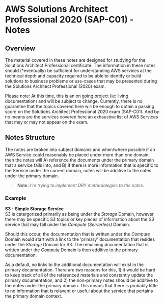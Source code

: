 # **AWS Solutions Architect Professional 2020 (SAP-C01) - Notes**

## **Overview**
The material covered in these notes are designed for studying for the Solutions Architect Professional certificate. The information in these notes should (*eventually) be sufficient for understanding AWS services at the technical depth and capacity required to be able to identify or build solutions to business problems or use-cases that may be presented during the Solutions Architect Professional (2020) exam.

Please note: At this time, this is an on going project (ie: living documentation) and will be subject to change. Currently, there is no guarantee that the topics covered here will be enough to obtain a passing score on the Solutions Architect Professional 2020 exam (SAP-C01). And by no means are the services covered here an exhaustive list of AWS Services that may or may not appear on the exam.

## **Notes Structure**
The notes are broken into subject domains and when/where possible if an AWS Service could reasonably be placed under more than one domain; then the notes will A) reference the documents under the primary domain that a service falls into; and B) if there is more information that is specific to the Service under the current domain, notes will be additive to the notes under the primary domain.

> **Note:** *I'm trying to implement DRY methodologies to the notes.* 

### **Example**
**S3 - Simple Storage Service**  
S3 is catergorized primarily as being under the *Storage* Domain, however there may be specific S3 topics or key pieces of information about the S3 service that may fall under the *Compute (Serverless)* Domain.

Should this occur, the documentation that is written under the *Compute* Domain would start with a link to the 'primary' documentation that resides under the *Storage* Domain for S3. The remaining documentation that is written under the *Compute* Domain is then additive to the primary documentation. 

As a default, no links to the additional documentation will exist in the primary documentation. There are two reasons for this, 1) it would be hard to keep track of all of the referenced materials and constantly update the primary documentation, and 2) the non-primary notes should be additive to the notes under the primary domain. This means that there is probably little to no information that is relavent or useful about the service that pertains the primary domain context.
